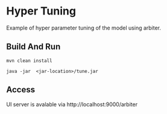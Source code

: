 # Hyper Tuning

Example of hyper parameter tuning of the model using arbiter.

## Build And Run
```
mvn clean install

java -jar  <jar-location>/tune.jar
```

## Access

UI server is avalable via http://localhost:9000/arbiter
